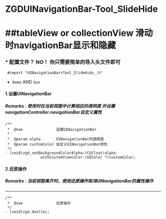 # ZGDUINavigationBar-Tool_SlideHide

##tableView or collectionView 滑动时navigationBar显示和隐藏
===========================================================

### * 配置文件？ NO！ 你只需要简单的导入头文件即可
```objc
 #import "UINavigationBar+Tool_SlideHide_.h"
```
* `Demo` AND  `Use`

####  1.设置UINavigationBar
##### Remarks : 使用时在当前视图中计算相应的透明度 并设置navigationController.navigationBar自定义属性
```objc
/**
 *  @see               设置UINavigationBar
 *
 *  @param alpha       UINavigationBar的透明度
 *  @param customColor 自定义UINavigationBar颜色
 */
- (void)zgd_setBackgroundColorAlpha:(CGFloat)alpha
                withCustomViewColor:(UIColor *)customColor;

```

#### 2.还原操作 

  ##### Remarks : 当前视图离开时，使用还原操作取消UINavigationBar的属性操作
  ------------
```objc
/**
 *  @see               还原操作
 */
- (void)zgd_dealloc;
```

